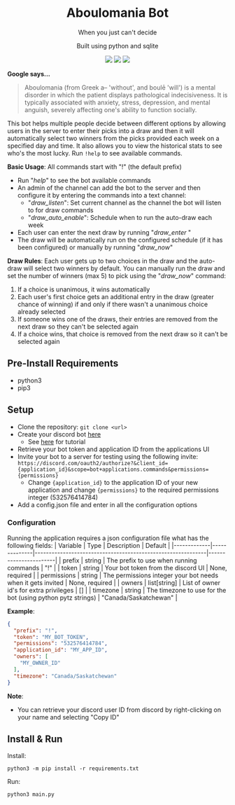 <h1 align="center">Aboulomania Bot</h1>
<p align="center">When you just can't decide</p>
<p align="center">Built using python and sqlite</p>
<p align="center">
  <a href="https://github.com/simifalaye/aboulomania-bot/commits/main"><img src="https://img.shields.io/github/last-commit/simifalaye/aboulomania-bot"></a>
  <a href="https://github.com/simifalaye/aboulomania-bot/blob/main/LICENSE"><img src="https://img.shields.io/github/license/simifalaye/aboulomania-bot"></a>
  <a href="https://github.com/simifalaye/aboulomania-bot"><img src="https://img.shields.io/github/languages/code-size/simifalaye/aboulomania-bot"></a>
</p>

**Google says...**
> Aboulomania (from Greek a– 'without', and boulē 'will') is a mental
> disorder in which the patient displays pathological indecisiveness. It
> is typically associated with anxiety, stress, depression, and mental
> anguish, severely affecting one's ability to function socially.

This bot helps multiple people decide between different options by
allowing users in the server to enter their picks into a draw and then
it will automatically select two winners from the picks provided each
week on a specified day and time. It also allows you to view the
historical stats to see who's the most lucky. Run `!help` to see
available commands.

**Basic Usage**:
All commands start with "!" (the default prefix)
* Run "*help*" to see the bot available commands
* An admin of the channel can add the bot to the server and then
  configure it by entering the commands into a text channel:
  * "*draw_listen*": Set current channel as the channel the bot will
    listen to for draw commands
  * "*draw_auto_enable*": Schedule when to run the auto-draw each week
* Each user can enter the next draw by running "*draw_enter* <pick1> <pick2>"
* The draw will be automatically run on the configured schedule (if it
  has been configured) or manually by running "*draw_now*"

**Draw Rules**:
Each user gets up to two choices in the draw and the auto-draw will
select two winners by default. You can manually run the draw and set the
number of winners (max 5) to pick using the "*draw_now*" command:
1. If a choice is unanimous, it wins automatically
2. Each user's first choice gets an additional entry in the draw
   (greater chance of winning) if and only if there wasn't a unanimous
   choice already selected
3. If someone wins one of the draws, their entries are removed from the
   next draw so they can't be selected again
4. If a choice wins, that choice is removed from the next draw so it
   can't be selected again

## Pre-Install Requirements

* python3
* pip3

## Setup

* Clone the repository: `git clone <url>`
* Create your discord bot [here](https://discord.com/developers/applications)
  * See [here](https://www.freecodecamp.org/news/create-a-discord-bot-with-python/) for tutorial
* Retrieve your bot token and application ID from the applications UI
* Invite your bot to a server for testing using the following invite:
  `https://discord.com/oauth2/authorize?&client_id={application_id}&scope=bot+applications.commands&permissions={permissions}`
  * Change `{application_id}` to the application ID of your new application and change `{permissions}` to the required permissions integer (532576414784)
* Add a config.json file and enter in all the configuration options

### Configuration

Running the application requires a json configuration file what has the
following fields:
| Variable    | Type         | Description                                                 | Default               |
|-------------|--------------|-------------------------------------------------------------|-----------------------|
| prefix      | string       | The prefix to use when running commands                     | "!"                   |
| token       | string       | Your bot token from the discord UI                          | None, required        |
| permissions | string       | The permissions integer your bot needs when it gets invited | None, required        |
| owners      | list[string] | List of owner id's for extra privileges                     | []                    |
| timezone    | string       | The timezone to use for the bot (using python pytz strings) | "Canada/Saskatchewan" |

**Example**:
```json
{
  "prefix": "!",
  "token": "MY_BOT_TOKEN",
  "permissions": "532576414784",
  "application_id": "MY_APP_ID",
  "owners": [
    "MY_OWNER_ID"
  ],
  "timezone": "Canada/Saskatchewan"
}
```
**Note**:
- You can retrieve your discord user ID from discord by right-clicking
  on your name and selecting "Copy ID"

## Install & Run

Install:
```
python3 -m pip install -r requirements.txt
```
Run:
```
python3 main.py
```
